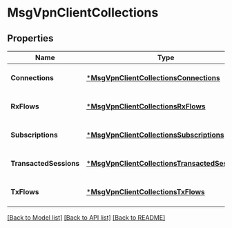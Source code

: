 # MsgVpnClientCollections

## Properties
Name | Type | Description | Notes
------------ | ------------- | ------------- | -------------
**Connections** | [***MsgVpnClientCollectionsConnections**](MsgVpnClientCollectionsConnections.md) |  | [optional] [default to null]
**RxFlows** | [***MsgVpnClientCollectionsRxFlows**](MsgVpnClientCollectionsRxFlows.md) |  | [optional] [default to null]
**Subscriptions** | [***MsgVpnClientCollectionsSubscriptions**](MsgVpnClientCollectionsSubscriptions.md) |  | [optional] [default to null]
**TransactedSessions** | [***MsgVpnClientCollectionsTransactedSessions**](MsgVpnClientCollectionsTransactedSessions.md) |  | [optional] [default to null]
**TxFlows** | [***MsgVpnClientCollectionsTxFlows**](MsgVpnClientCollectionsTxFlows.md) |  | [optional] [default to null]

[[Back to Model list]](../README.md#documentation-for-models) [[Back to API list]](../README.md#documentation-for-api-endpoints) [[Back to README]](../README.md)

